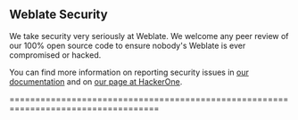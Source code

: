 <!-- This file is maintained in https://github.com/WeblateOrg/meta/ -->

## Weblate Security

We take security very seriously at Weblate. We welcome any peer review of our
100% open source code to ensure nobody's Weblate is ever compromised or hacked.

You can find more information on reporting security issues in
[our documentation][1] and on [our page at HackerOne][2].

[1]: https://docs.weblate.org/en/latest/contributing/issues.html#security
[2]: https://hackerone.com/weblate
===================================================================================
